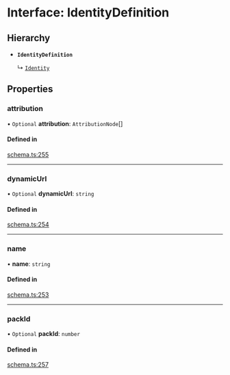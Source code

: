 # Interface: IdentityDefinition

## Hierarchy

- **`IdentityDefinition`**

  ↳ [`Identity`](Identity.md)

## Properties

### attribution

• `Optional` **attribution**: `AttributionNode`[]

#### Defined in

[schema.ts:255](https://github.com/coda/packs-sdk/blob/main/schema.ts#L255)

___

### dynamicUrl

• `Optional` **dynamicUrl**: `string`

#### Defined in

[schema.ts:254](https://github.com/coda/packs-sdk/blob/main/schema.ts#L254)

___

### name

• **name**: `string`

#### Defined in

[schema.ts:253](https://github.com/coda/packs-sdk/blob/main/schema.ts#L253)

___

### packId

• `Optional` **packId**: `number`

#### Defined in

[schema.ts:257](https://github.com/coda/packs-sdk/blob/main/schema.ts#L257)
